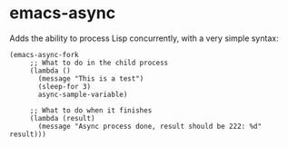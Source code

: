 # emacs-async

Adds the ability to process Lisp concurrently, with a very simple syntax:

    (emacs-async-fork
         ;; What to do in the child process
         (lambda ()
           (message "This is a test")
           (sleep-for 3)
           async-sample-variable)

         ;; What to do when it finishes
         (lambda (result)
           (message "Async process done, result should be 222: %d" result)))
